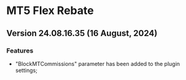 # MT5 Flex Rebate

## Version 24.08.16.35 (16 August, 2024)
### Features
* "BlockMTCommissions" parameter has been added to the plugin settings;
